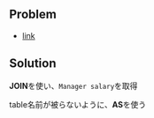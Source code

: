## Problem

- [link](https://leetcode.com/problems/employees-earning-more-than-their-managers/)

## Solution

**JOIN**を使い、`Manager salary`を取得

table名前が被らないように、**AS**を使う
